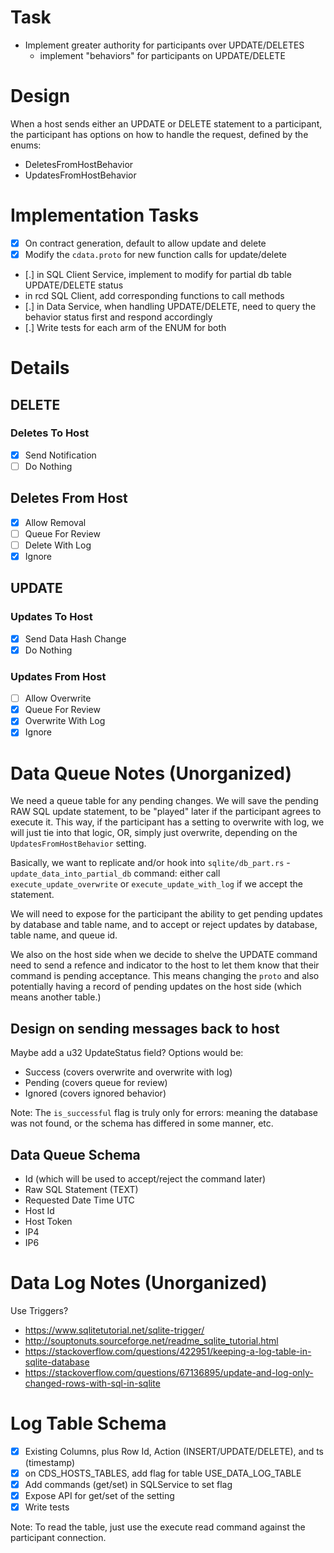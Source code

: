 # Task
- Implement greater authority for participants over UPDATE/DELETES
    - implement "behaviors" for participants on UPDATE/DELETE

# Design
When a host sends either an UPDATE or DELETE statement to a participant, the participant has options on how to handle the request, defined by the enums:

- DeletesFromHostBehavior
- UpdatesFromHostBehavior

# Implementation Tasks
- [X] On contract generation, default to allow update and delete
- [X] Modify the `cdata.proto` for new function calls for update/delete
- [.] in SQL Client Service, implement to modify for partial db table UPDATE/DELETE status
- in rcd SQL Client, add corresponding functions to call methods
- [.] in Data Service, when handling UPDATE/DELETE, need to query the behavior status first and respond accordingly
- [.] Write tests for each arm of the ENUM for both

# Details
## DELETE

### Deletes To Host
- [X] Send Notification
- [ ] Do Nothing

## Deletes From Host
- [X] Allow Removal
- [ ] Queue For Review
- [ ] Delete With Log
- [X] Ignore

## UPDATE

### Updates To Host
- [X] Send Data Hash Change
- [X] Do Nothing

### Updates From Host
- [ ] Allow Overwrite
- [X] Queue For Review
- [X] Overwrite With Log
- [X] Ignore

# Data Queue Notes (Unorganized)
We need a queue table for any pending changes. We will save the pending RAW SQL update statement, to be "played" later if the participant agrees to execute it. This way, if the participant has a setting to overwrite with log, we will just tie into that logic, OR, simply just overwrite, depending on the `UpdatesFromHostBehavior` setting.

Basically, we want to replicate and/or hook into `sqlite/db_part.rs` -  `update_data_into_partial_db` command: either call `execute_update_overwrite` or `execute_update_with_log` if we accept the statement.

We will need to expose for the participant the ability to get pending updates by database and table name, and to accept or reject updates by database, table name, and queue id.

We also on the host side when we decide to shelve the UPDATE command need to send a refence and indicator to the host to let them know that their command is pending acceptance. This means changing the `proto` and also potentially having a record of pending updates on the host side (which means another table.)

## Design on sending messages back to host

Maybe add a u32 UpdateStatus field? Options would be:
- Success (covers overwrite and overwrite with log)
- Pending (covers queue for review)
- Ignored (covers ignored behavior)

Note: The `is_successful` flag is truly only for errors: meaning the database was not found, or the schema has differed in some manner, etc.

## Data Queue Schema
- Id (which will be used to accept/reject the command later)
- Raw SQL Statement (TEXT)
- Requested Date Time UTC
- Host Id
- Host Token
- IP4
- IP6

# Data Log Notes (Unorganized)
Use Triggers?
- https://www.sqlitetutorial.net/sqlite-trigger/
- http://souptonuts.sourceforge.net/readme_sqlite_tutorial.html
- https://stackoverflow.com/questions/422951/keeping-a-log-table-in-sqlite-database
- https://stackoverflow.com/questions/67136895/update-and-log-only-changed-rows-with-sql-in-sqlite

# Log Table Schema
- [X] Existing Columns, plus Row Id, Action (INSERT/UPDATE/DELETE), and ts (timestamp)
- [X] on CDS_HOSTS_TABLES, add flag for table USE_DATA_LOG_TABLE
- [X] Add commands (get/set) in SQLService to set flag
- [X] Expose API for get/set of the setting
- [X] Write tests

Note: To read the table, just use the execute read command against the participant connection.